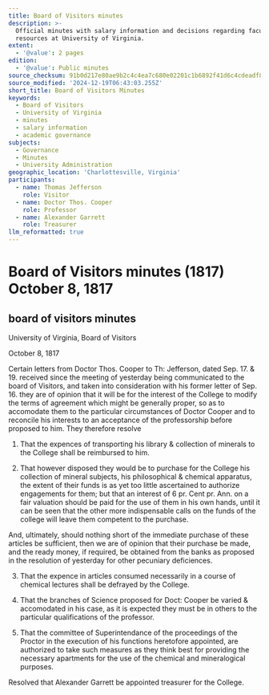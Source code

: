 ```yaml
---
title: Board of Visitors minutes
description: >-
  Official minutes with salary information and decisions regarding faculty and
  resources at University of Virginia.
extent:
  - '@value': 2 pages
edition:
  - '@value': Public minutes
source_checksum: 91b0d217e80ae9b2c4c4ea7c680e02201c1b6892f41d6c4cdeadf858818f772d
source_modified: '2024-12-19T06:43:03.255Z'
short_title: Board of Visitors Minutes
keywords:
  - Board of Visitors
  - University of Virginia
  - minutes
  - salary information
  - academic governance
subjects:
  - Governance
  - Minutes
  - University Administration
geographic_location: 'Charlottesville, Virginia'
participants:
  - name: Thomas Jefferson
    role: Visitor
  - name: Doctor Thos. Cooper
    role: Professor
  - name: Alexander Garrett
    role: Treasurer
llm_reformatted: true
---
```


Board of Visitors minutes (1817) October 8, 1817
================================================

board of visitors minutes
-------------------------

University of Virginia, Board of Visitors

October 8, 1817

Certain letters from Doctor Thos. Cooper to Th: Jefferson, dated Sep. 17. & 19. received since the meeting of yesterday being communicated to the board of Visitors, and taken into consideration with his former letter of Sep. 16. they are of opinion that it will be for the interest of the College to modify the terms of agreement which might be generally proper, so as to accomodate them to the particular circumstances of Doctor Cooper and to reconcile his interests to an acceptance of the professorship before proposed to him. They therefore resolve

1. That the expences of transporting his library & collection of minerals to the College shall be reimbursed to him.

2. That however disposed they would be to purchase for the College his collection of mineral subjects, his philosophical & chemical apparatus, the extent of their funds is as yet too little ascertained to authorize engagements for them; but that an interest of 6 pr. Cent pr. Ann. on a fair valuation should be paid for the use of them in his own hands, until it can be seen that the other more indispensable calls on the funds of the college will leave them competent to the purchase.

And, ultimately, should nothing short of the immediate purchase of these articles be sufficient, then we are of opinion that their purchase be made, and the ready money, if required, be obtained from the banks as proposed in the resolution of yesterday for other pecuniary deficiences.

3. That the expence in articles consumed necessarily in a course of chemical lectures shall be defrayed by the College.

4. That the branches of Science proposed for Doct: Cooper be varied & accomodated in his case, as it is expected they must be in others to the particular qualifications of the professor.

5. That the committee of Superintendance of the proceedings of the Proctor in the execution of his functions heretofore appointed, are authorized to take such measures as they think best for providing the necessary apartments for the use of the chemical and mineralogical purposes.

Resolved that Alexander Garrett be appointed treasurer for the College.
